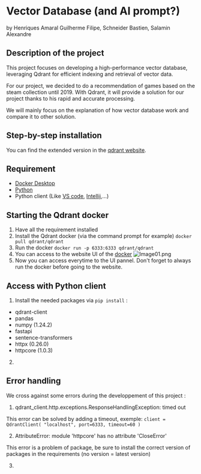 # Vector Database (and AI prompt?)
by Henriques Amaral Guilherme Filipe, Schneider Bastien, Salamin Alexandre


## Description of the project

This project focuses on developing a high-performance vector database, leveraging Qdrant for efficient indexing and retrieval of vector data.

For our project, we decided to do a recommendation of games based on the steam collection until 2019. With Qdrant, it will provide a solution for our project thanks to his rapid and accurate processing.

We will mainly focus on the explanation of how vector database work and compare it to other solution.

## Step-by-step installation
You can find the extended version in the [qdrant website](https://qdrant.tech/).

## Requirement

 - [Docker Desktop](https://www.docker.com/products/docker-desktop/)
 - [Python](https://www.python.org/downloads/)
 - Python client (Like [VS code](https://code.visualstudio.com/download), [Intellij](https://www.jetbrains.com/idea/download/?section=windows),...)

##  Starting the Qdrant docker

1. Have all the requirement installed
2. Install the Qdrant docker (via the command prompt for example)
```docker pull qdrant/qdrant```
3. Run the docker
``docker run -p 6333:6333 qdrant/qdrant``
4. You can access to the website UI of the [docker](http://localhost:6333/dashboard)
![Image01.png](Documents/Images/Image01.png)
5. Now you can access everytime to the UI pannel. Don't forget to always run the docker before going to the website.

## Access with Python client

1. Install the needed packages via ```pip install``` :
 - qdrant-client
 - pandas
 - numpy (1.24.2)
 - fastapi
 - sentence-transformers
 - httpx (0.26.0)
 - httpcore (1.0.3)
2. 

## Error handling
We cross against some errors during the developpement of this project :

1. qdrant_client.http.exceptions.ResponseHandlingException: timed out

This error can be solved by adding a timeout, exemple:
``
client = QdrantClient(
    "localhost",
    port=6333,
    timeout=60
)
``

2. AttributeError: module 'httpcore' has no attribute 'CloseError'

This error is a problem of package, be sure to install the correct version of packages in the requirements (no version = latest version)

3.